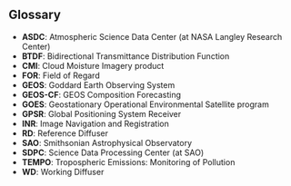 ## Glossary

- **ASDC**: Atmospheric Science Data Center (at NASA Langley Research Center)
- **BTDF**: Bidirectional Transmittance Distribution Function
- **CMI**: Cloud Moisture Imagery product
- **FOR**: Field of Regard
- **GEOS**: Goddard Earth Observing System
- **GEOS-CF**: GEOS Composition Forecasting
- **GOES**: Geostationary Operational Environmental Satellite program 
- **GPSR**: Global Positioning System Receiver
- **INR**: Image Navigation and Registration
- **RD**: Reference Diffuser
- **SAO**: Smithsonian Astrophysical Observatory
- **SDPC**: Science Data Processing Center (at SAO)
- **TEMPO**: Tropospheric Emissions: Monitoring of Pollution
- **WD**: Working Diffuser

